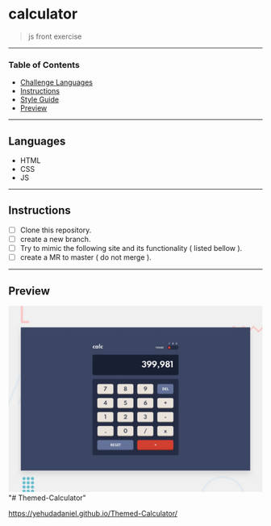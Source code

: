 
# calculator
> js front exercise

---

### Table of Contents

- [Challenge Languages](#Languages)
- [Instructions](#Instructions)
- [Style Guide](#Style-Guide)
- [Preview](#Preview)

---

## Languages

* HTML
* CSS
* JS

---

## Instructions

- [ ] Clone this repository.
- [ ] create a new branch.
- [ ] Try to mimic the following site and its functionality ( listed bellow ).
- [ ] create a MR to master ( do not merge ).

---

## Preview

![Design preview for the Calculator app coding challenge](./design/desktop-preview.jpg)
"# Themed-Calculator" 

https://yehudadaniel.github.io/Themed-Calculator/
